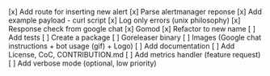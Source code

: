 [x] Add route for inserting new alert
[x] Parse alertmanager reponse
[x] Add example payload - curl script
[x] Log only errors (unix philosophy)
[x] Response check from google chat
[x] Gomod
[x] Refactor to new name
[ ] Add tests
[ ] Create a package
[ ] Goreleaser binary
[ ] Images (Google chat instructions + bot usage (gif) + Logo)
[ ] Add documentation
[ ] Add License, CoC, CONTRIBUTION.md
[ ] Add metrics handler (feature request)
[ ] Add verbose mode (optional, low priority)
